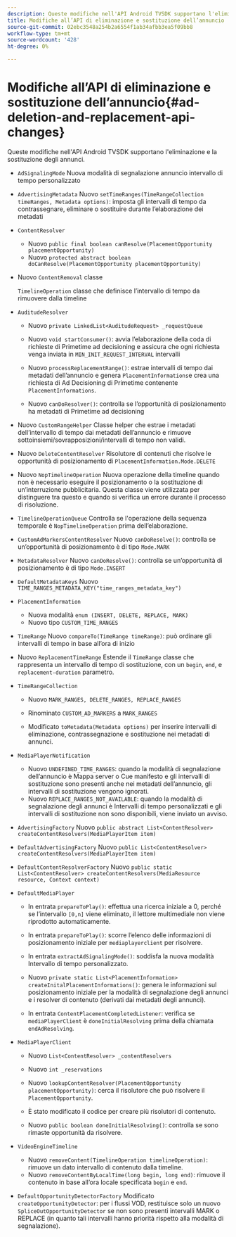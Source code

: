 ```yaml
---
description: Queste modifiche nell'API Android TVSDK supportano l'eliminazione e la sostituzione degli annunci.
title: Modifiche all’API di eliminazione e sostituzione dell’annuncio
source-git-commit: 02ebc3548a254b2a6554f1ab34afbb3ea5f09bb8
workflow-type: tm+mt
source-wordcount: '428'
ht-degree: 0%

---
```


# Modifiche all’API di eliminazione e sostituzione dell’annuncio{#ad-deletion-and-replacement-api-changes}

Queste modifiche nell&#39;API Android TVSDK supportano l&#39;eliminazione e la sostituzione degli annunci.

* `AdSignalingMode` Nuova modalità di segnalazione annuncio intervallo di tempo personalizzato

* `AdvertisingMetadata` Nuovo `setTimeRanges(TimeRangeCollection timeRanges, Metadata options)`: imposta gli intervalli di tempo da contrassegnare, eliminare o sostituire durante l’elaborazione dei metadati

* `ContentResolver`

   * Nuovo `public final boolean canResolve(PlacementOpportunity placementOpportunity)`
   * Nuovo `protected abstract boolean doCanResolve(PlacementOpportunity placementOpportunity)`

* Nuovo `ContentRemoval` classe

  `TimelineOperation` classe che definisce l’intervallo di tempo da rimuovere dalla timeline

* `AuditudeResolver`

   * Nuovo `private LinkedList<AuditudeRequest> _requestQueue`
   * Nuovo `void startConsumer()`: avvia l’elaborazione della coda di richieste di Primetime ad decisioning e assicura che ogni richiesta venga inviata in `MIN_INIT_REQUEST_INTERVAL` intervalli

   * Nuovo `processReplacementRange()`: estrae intervalli di tempo dai metadati dell’annuncio e genera `PlacementInformations`e crea una richiesta di Ad Decisioning di Primetime contenente `PlacementInformations`.

   * Nuovo `canDoResolver()`: controlla se l’opportunità di posizionamento ha metadati di Primetime ad decisioning

* Nuovo `CustomRangeHelper` Classe helper che estrae i metadati dell’intervallo di tempo dai metadati dell’annuncio e rimuove sottoinsiemi/sovrapposizioni/intervalli di tempo non validi.

* Nuovo `DeleteContentResolver` Risolutore di contenuti che risolve le opportunità di posizionamento di `PlacementInformation.Mode.DELETE`

* Nuovo `NopTimelineOperation` Nuova operazione della timeline quando non è necessario eseguire il posizionamento o la sostituzione di un’interruzione pubblicitaria. Questa classe viene utilizzata per distinguere tra questo e quando si verifica un errore durante il processo di risoluzione.

* `TimelineOperationQueue` Controlla se l&#39;operazione della sequenza temporale è `NopTimelineOperation` prima dell’elaborazione.

* `CustomAdMarkersContentResolver` Nuovo `canDoResolve()`: controlla se un’opportunità di posizionamento è di tipo `Mode.MARK`

* `MetadataResolver` Nuovo `canDoResolve()`: controlla se un’opportunità di posizionamento è di tipo `Mode.INSERT`

* `DefaultMetadataKeys` Nuovo `TIME_RANGES_METADATA_KEY("time_ranges_metadata_key")`

* `PlacementInformation`

   * Nuova modalità `enum (INSERT, DELETE, REPLACE, MARK)`
   * Nuovo tipo `CUSTOM_TIME_RANGES`

* `TimeRange` Nuovo `compareTo(TimeRange timeRange)`: può ordinare gli intervalli di tempo in base all’ora di inizio

* Nuovo `ReplacementTimeRange` Estende il `TimeRange` classe che rappresenta un intervallo di tempo di sostituzione, con un `begin`, `end`, e `replacement-duration` parametro.

* `TimeRangeCollection`

   * Nuovo `MARK_RANGES, DELETE_RANGES, REPLACE_RANGES`
   * Rinominato `CUSTOM_AD_MARKERS` a `MARK_RANGES`

   * Modificato `toMetadata(Metadata options)` per inserire intervalli di eliminazione, contrassegnazione e sostituzione nei metadati di annunci.

* `MediaPlayerNotification`

   * Nuovo `UNDEFINED_TIME_RANGES`: quando la modalità di segnalazione dell’annuncio è Mappa server o Cue manifesto e gli intervalli di sostituzione sono presenti anche nei metadati dell’annuncio, gli intervalli di sostituzione vengono ignorati.
   * Nuovo `REPLACE_RANGES_NOT_AVAILABLE`: quando la modalità di segnalazione degli annunci è Intervalli di tempo personalizzati e gli intervalli di sostituzione non sono disponibili, viene inviato un avviso.

* `AdvertisingFactory` Nuovo `public abstract List<ContentResolver> createContentResolvers(MediaPlayerItem item)`

* `DefaultAdvertisingFactory` Nuovo `public List<ContentResolver> createContentResolvers(MediaPlayerItem item)`

* `DefaultContentResolverFactory` Nuovo `public static List<ContentResolver> createContentResolvers(MediaResource resource, Context context)`

* `DefaultMediaPlayer`

   * In entrata `prepareToPlay()`: effettua una ricerca iniziale a 0, perché se l’intervallo `[0,n]` viene eliminato, il lettore multimediale non viene riprodotto automaticamente.

   * In entrata `prepareToPlay()`: scorre l’elenco delle informazioni di posizionamento iniziale per `mediaplayerclient` per risolvere.

   * In entrata `extractAdSignalingMode()`: soddisfa la nuova modalità Intervallo di tempo personalizzato.
   * Nuovo `private static List<PlacementInformation> createInitalPlacementInformations()`: genera le informazioni sul posizionamento iniziale per la modalità di segnalazione degli annunci e i resolver di contenuto (derivati dai metadati degli annunci).
   * In entrata `ContentPlacementCompletedListener`: verifica se `mediaPlayerClient` è `doneInitialResolving` prima della chiamata `endAdResolving`.

* `MediaPlayerClient`

   * Nuovo `List<ContentResolver> _contentResolvers`
   * Nuovo `int _reservations`
   * Nuovo `lookupContentResolver(PlacementOpportunity placementOpportunity)`: cerca il risolutore che può risolvere il `PlacementOpportunity`.

   * È stato modificato il codice per creare più risolutori di contenuto.
   * Nuovo `public boolean doneInitialResolving()`: controlla se sono rimaste opportunità da risolvere.

* `VideoEngineTimeline`

   * Nuovo `removeContent(TimelineOperation timelineOperation)`: rimuove un dato intervallo di contenuto dalla timeline.
   * Nuovo `removeContentByLocalTime(long begin, long end)`: rimuove il contenuto in base all’ora locale specificata `begin` e `end`.

* `DefaultOpportunityDetectorFactory` Modificato `createOpportunityDetector`: per i flussi VOD, restituisce solo un nuovo `SpliceOutOpportunityDetector` se non sono presenti intervalli MARK o REPLACE (in quanto tali intervalli hanno priorità rispetto alla modalità di segnalazione).
